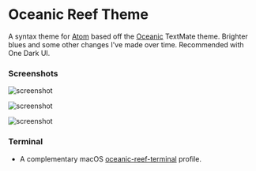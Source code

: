 # Oceanic Reef Theme

A syntax theme for [Atom](https://atom.io/) based off the [Oceanic](https://github.com/memco/Oceanic-tmTheme) TextMate theme. Brighter blues and some other changes I've made over time. Recommended with One Dark UI.

### Screenshots

![screenshot](https://github.com/jeffschuil/oceanic-reef-syntax/raw/master/screenshots/screenshot_sass.png)

![screenshot](https://github.com/jeffschuil/oceanic-reef-syntax/raw/master/screenshots/screenshot_rb.png)

![screenshot](https://github.com/jeffschuil/oceanic-reef-syntax/raw/master/screenshots/screenshot_js.png)

### Terminal

- A complementary macOS [oceanic-reef-terminal](https://github.com/jeffschuil/oceanic-reef-terminal) profile.
